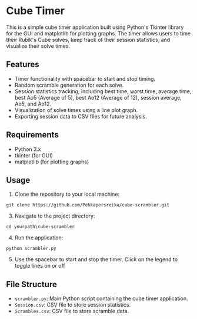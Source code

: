 # Cube Timer

This is a simple cube timer application built using Python's Tkinter library for the GUI and matplotlib for plotting graphs. The timer allows users to time their Rubik's Cube solves, keep track of their session statistics, and visualize their solve times.

## Features

- Timer functionality with spacebar to start and stop timing.
- Random scramble generation for each solve.
- Session statistics tracking, including best time, worst time, average time, best Ao5 (Average of 5), best Ao12 (Average of 12), session average, Ao5, and Ao12.
- Visualization of solve times using a line plot graph.
- Exporting session data to CSV files for future analysis.

## Requirements

- Python 3.x
- tkinter (for GUI)
- matplotlib (for plotting graphs)

## Usage

1. Clone the repository to your local machine:

 ```console
 git clone https://github.com/Pekkapersreika/cube-scrambler.git
```

3. Navigate to the project directory:

```console
cd yourpath\cube-scrambler
 ```

4. Run the application:

  ```console
python scrambler.py
```

5. Use the spacebar to start and stop the timer. Click on the legend to toggle lines on or off

## File Structure

- `scrambler.py`: Main Python script containing the cube timer application.
- `Session.csv`: CSV file to store session statistics.
- `Scrambles.csv`: CSV file to store scramble data.
